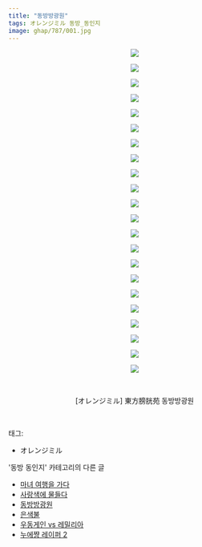 ```yaml
---
title: "동방방광원"
tags: オレンジミル 동방_동인지
image: ghap/787/001.jpg
---
```

<div class="article">
<p style="text-align: center; clear: none; float: none;"><img src="{{ site.nasurl }}/ghap/787/001.jpg"/></p>
<p style="text-align: center; clear: none; float: none;"><img src="{{ site.nasurl }}/ghap/787/002.jpg"/></p>
<p style="text-align: center; clear: none; float: none;"><img src="{{ site.nasurl }}/ghap/787/003.jpg"/></p>
<p style="text-align: center; clear: none; float: none;"><img src="{{ site.nasurl }}/ghap/787/004.jpg"/></p>
<p style="text-align: center; clear: none; float: none;"><img src="{{ site.nasurl }}/ghap/787/005.jpg"/></p>
<p style="text-align: center; clear: none; float: none;"><img src="{{ site.nasurl }}/ghap/787/006.jpg"/></p>
<p style="text-align: center; clear: none; float: none;"><img src="{{ site.nasurl }}/ghap/787/007.jpg"/></p>
<p style="text-align: center; clear: none; float: none;"><img src="{{ site.nasurl }}/ghap/787/008.jpg"/></p>
<p style="text-align: center; clear: none; float: none;"><img src="{{ site.nasurl }}/ghap/787/009.jpg"/></p>
<p style="text-align: center; clear: none; float: none;"><img src="{{ site.nasurl }}/ghap/787/010.jpg"/></p>
<p style="text-align: center; clear: none; float: none;"><img src="{{ site.nasurl }}/ghap/787/011.jpg"/></p>
<p style="text-align: center; clear: none; float: none;"><img src="{{ site.nasurl }}/ghap/787/012.jpg"/></p>
<p style="text-align: center; clear: none; float: none;"><img src="{{ site.nasurl }}/ghap/787/013.jpg"/></p>
<p style="text-align: center; clear: none; float: none;"><img src="{{ site.nasurl }}/ghap/787/014.jpg"/></p>
<p style="text-align: center; clear: none; float: none;"><img src="{{ site.nasurl }}/ghap/787/015.jpg"/></p>
<p style="text-align: center; clear: none; float: none;"><img src="{{ site.nasurl }}/ghap/787/016.jpg"/></p>
<p style="text-align: center; clear: none; float: none;"><img src="{{ site.nasurl }}/ghap/787/017.jpg"/></p>
<p style="text-align: center; clear: none; float: none;"><img src="{{ site.nasurl }}/ghap/787/018.jpg"/></p>
<p style="text-align: center; clear: none; float: none;"><img src="{{ site.nasurl }}/ghap/787/019.jpg"/></p>
<p style="text-align: center; clear: none; float: none;"><img src="{{ site.nasurl }}/ghap/787/020.jpg"/></p>
<p style="text-align: center; clear: none; float: none;"><img src="{{ site.nasurl }}/ghap/787/021.jpg"/></p>
<p style="text-align: center; clear: none; float: none;"><img src="{{ site.nasurl }}/ghap/787/022.jpg"/></p>
<p style="text-align: center; clear: none; float: none;"><br/></p>
<p style="text-align: center; clear: none; float: none;">[オレンジミル] 東方膀胱苑 동방방광원</p>
<p><br/></p>
</div><div class="tagTrail">
<p>태그: </p>
<ul>
<li>オレンジミル</li>
</ul>
</div><div class="another">
<p>'동방 동인지' 카테고리의 다른 글</p>
<ul>
<li><a href="/2016-07-09-ghap_789">마녀 여행을 가다</a></li>
<li><a href="/2016-07-09-ghap_788">사랑색에 물들다</a></li>
<li><a href="/2016-07-09-ghap_787">동방방광원</a></li>
<li><a href="/2016-07-09-ghap_786">은색불</a></li>
<li><a href="/2016-07-09-ghap_785">우동게인 vs 레밀리아</a></li>
<li><a href="/2016-07-09-ghap_784">누에쨩 레이퍼 2</a></li>
</ul>
</div><div class="cb_module cb_fluid">
<div class="cb_wrt cb_profile">
</div><!-- commentList close -->
</div>